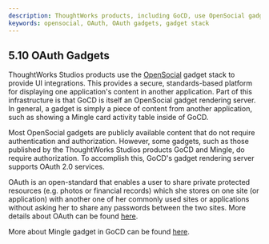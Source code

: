 ```yaml
---
description: ThoughtWorks products, including GoCD, use OpenSocial gadget stack to provide UI integrations, proving secure and standard-based platform across applications.
keywords: opensocial, OAuth, OAuth gadgets, gadget stack
---
```


##  5.10 OAuth Gadgets

ThoughtWorks Studios products use the [OpenSocial](http://opensocial.org) gadget stack to provide UI integrations. This provides a secure, standards-based platform for displaying one application's content in another application. Part of this infrastructure is that GoCD is itself an OpenSocial gadget rendering server. In general, a gadget is simply a piece of content from another application, such as showing a Mingle card activity table inside of GoCD.

Most OpenSocial gadgets are publicly available content that do not require authentication and authorization. However, some gadgets, such as those published by the ThoughtWorks Studios products GoCD and Mingle, do require authorization. To accomplish this, GoCD's gadget rendering server supports OAuth 2.0 services.

OAuth is an open-standard that enables a user to share private protected resources (e.g. photos or financial records) which she stores on one site (or application) with another one of her commonly used sites or applications without asking her to share any passwords between the two sites. More details about OAuth can be found [here](http://www.thoughtworks.com/products/docs/go/current/help/what_is_oauth.html). 

More about Mingle gadget in GoCD can be found [here](5.4.md).


